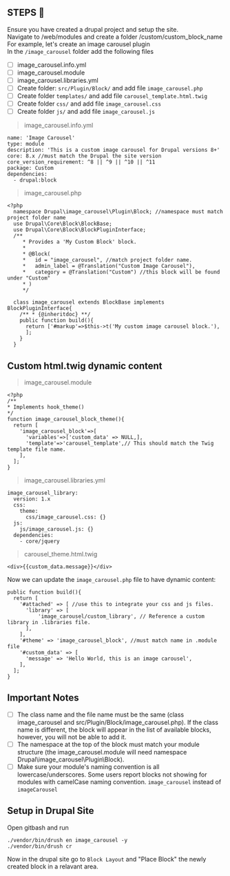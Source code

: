 ## STEPS 📔
Ensure you have created a drupal project and setup the site. <br>
Navigate to /web/modules and create a folder /custom/custom_block_name <br>
For example, let's create an image carousel plugin <br>
In the `/image_carousel` folder add the following files
- [ ] image_carousel.info.yml
- [ ] image_carousel.module
- [ ] image_carousel.libraries.yml
- [ ] Create folder: `src/Plugin/Block/` and add file `image_carousel.php`
- [ ] Create folder `templates/` and add file `carousel_template.html.twig`
- [ ] Create folder `css/` and add file `image_carousel.css`
- [ ] Create folder `js/` and add file `image_carousel.js`
> image_carousel.info.yml
```
name: 'Image Carousel'
type: module
description: 'This is a custom image carousel for Drupal versions 8+'
core: 8.x //must match the Drupal the site version
core_version_requirement: ^8 || ^9 || ^10 || ^11
package: Custom
dependencies:
  - drupal:block
```
> image_carousel.php
```
<?php
  namespace Drupal\image_carousel\Plugin\Block; //namespace must match project folder name
  use Drupal\Core\Block\BlockBase;
  use Drupal\Core\Block\BlockPluginInterface;
  /**
     * Provides a 'My Custom Block' block.
     *
     * @Block(
     *   id = "image_carousel", //match project folder name.
     *   admin_label = @Translation("Custom Image Carousel"),
     *   category = @Translation("Custom") //this block will be found under "Custom"
     * )
     */

  class image_carousel extends BlockBase implements BlockPluginInterface{
    /** * {@inheritdoc} **/
    public function build(){
      return ['#markup'=>$this->t('My custom image carousel block.'),
      ];
    }
  }
```
## Custom html.twig dynamic content
> image_carousel.module
```
<?php 
/** 
* Implements hook_theme()
*/
function image_carousel_block_theme(){
  return [
    'image_carousel_block'=>[
      'variables'=>['custom_data' => NULL,],
      'template'=>'carousel_template',// This should match the Twig template file name.
    ],
  ];
}
```
> image_carousel.libraries.yml
```
image_carousel_library:
  version: 1.x
  css:
    theme:
      css/image_carousel.css: {}
  js:
    js/image_carousel.js: {}
  dependencies:
    - core/jquery
```
> carousel_theme.html.twig
```
<div>{{custom_data.message}}</div>
```
Now we can update the `image_carousel.php` file to have dynamic content:<br>
```
public function build(){
  return [
    '#attached' => [ //use this to integrate your css and js files.
      'library' => [
          'image_carousel/custom_library', // Reference a custom library in .libraries file.
      ],
    ],
    '#theme' => 'image_carousel_block', //must match name in .module file
    '#custom_data' => [
      'message' => 'Hello World, this is an image carousel',
    ],
  ];
}
```
## Important Notes
- [ ] The class name and the file name must be the same (class image_carousel and src/Plugin/Block/image_carousel.php). If the class name is different, the block will appear in the list of available blocks, however, you will not be able to add it.
- [ ] The namespace at the top of the block must match your module structure (the image_carousel.module will need namespace Drupal\image_carousel\Plugin\Block).
- [ ] Make sure your module's naming convention is all lowercase/underscores. Some users report blocks not showing for modules with camelCase naming convention. `image_carousel` instead of `imageCarousel`
## Setup in Drupal Site
Open gitbash and run
```
./vendor/bin/drush en image_carousel -y
./vendor/bin/drush cr
```
Now in the drupal site go to `Block Layout` and "Place Block" the newly created block in a relavant area.
